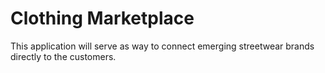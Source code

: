 # Clothing Marketplace

This application will serve as way to connect emerging streetwear brands directly to the customers. 